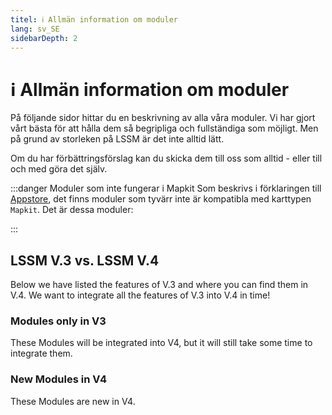 ```yaml
---
titel: ℹ️ Allmän information om moduler
lang: sv_SE
sidebarDepth: 2
---
```


# ℹ️ Allmän information om moduler


På följande sidor hittar du en beskrivning av alla våra moduler. Vi har gjort vårt bästa för att hålla dem så begripliga och fullständiga som möjligt. Men på grund av storleken på LSSM är det inte alltid lätt.

Om du har förbättringsförslag kan du skicka dem till oss som alltid - eller till och med göra det själv.

:::danger Moduler som inte fungerar i Mapkit
Som beskrivs i förklaringen till [Appstore](appstore.md), det finns moduler som tyvärr inte är kompatibla med karttypen `Mapkit`. Det är dessa moduler:

<mapkit-modules settings-text="And these settings"/>
:::

## LSSM V.3 vs. LSSM V.4

Below we have listed the features of V.3 and where you can find them in V.4.
We want to integrate all the features of V.3 into V.4 in time!

<v3-v4-comparison-integrated/>

### Modules only in V3

These Modules will be integrated into V4, but it will still take some time to integrate them.

<v3-v4-comparison-v3only/>

### New Modules in V4

These Modules are new in V4.

<v3-v4-comparison-new/>

<!-- ==START_FOOTER== Do NOT edit anything below this line! Any edits will be removed as content is auto generated! -->
[lssm.status]: https://status.lss-manager.de/
[lssm.discord]: https://discord.gg/RcTNjpB
[lssm.userscript]: https://v4.lss-manager.de/lssm-v4.user.js
[lssm.donations]: https://donate.lss-manager.de/
[docs]: https://docs.lss-manager.de/
[docs.apps]: /sv_SE/apps/
[docs.appstore]: /sv_SE/appstore/
[docs.bugs]: /sv_SE/bugs/
[docs.error_report]: /sv_SE/error_report/
[docs.faq]: /sv_SE/faq/
[docs.metadata]: /sv_SE/metadata/
[docs.other]: /sv_SE/other/
[docs.settings]: /sv_SE/settings/
[docs.suggestions]: /sv_SE/suggestions/
[docs.support]: /sv_SE/support/
[games.self]: https://larmcentralen-spelet.se
[tampermonkey]: https://tampermonkey.net/
[github]: https://github.com/LSS-Manager/LSSM-V.4
[github.issues]: https://github.com/LSS-Manager/LSSM-V.4/issues
[github.issues.open]: https://github.com/LSS-Manager/LSSM-V.4/issues?q=is%3Aissue+is%3Aopen+label%3Abug